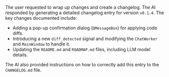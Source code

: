 The user requested to wrap up changes and create a changelog. The AI responded by generating a detailed changelog entry for version `v0.1.4`. The key changes documented include:

*   Adding a pop-up confirmation dialog (`QMessageBox`) for applying code diffs.
*   Introducing a new `diff_detected` signal and modifying the `ChatWorker` and `MainWindow` to handle it.
*   Updating the `README.md` and `ROADMAP.md` files, including LLM model details.

The AI also provided instructions on how to correctly add this entry to the `CHANGELOG.md` file.